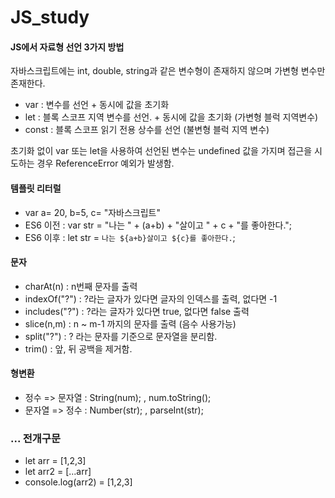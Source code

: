 # JS_study

#### JS에서 자료형 선언 3가지 방법

자바스크립트에는 int, double, string과 같은 변수형이 존재하지 않으며 가변형 변수만 존재한다.

- var : 변수를 선언 + 동시에 값을 초기화
- let : 블록 스코프 지역 변수를 선언. + 동시에 값을 초기화 (가변형 블럭 지역변수)
- const : 블록 스코프 읽기 전용 상수를 선언 (불변형 블럭 지역  변수)

초기화 없이 var 또는 let을 사용하여 선언된 변수는 undefined 값을 가지며 접근을 시도하는 경우 ReferenceError 예외가 발생함.

#### 템플릿 리터럴
- var a= 20, b=5, c= "자바스크립트"
- ES6 이전 : var str = "나는 " + (a+b) + "살이고 " + c + "를 좋아한다.";
- ES6 이후 : let str = `나는 ${a+b}살이고 ${c}를 좋아한다.`;

#### 문자 
- charAt(n) : n번째 문자를 출력
- indexOf("?") : ?라는 글자가 있다면 글자의 인덱스를 출력, 없다면 -1
- includes("?") : ?라는 글자가 있다면 true, 없다면 false 출력
- slice(n,m) : n ~ m-1 까지의 문자를 출력 (음수 사용가능)
- split("?") : ? 라는 문자를 기준으로 문자열을 분리함.
- trim() : 앞, 뒤 공백을 제거함.

#### 형변환
- 정수 => 문자열 : String(num); , num.toString();
- 문자열 => 정수 : Number(str); , parseInt(str);

### ... 전개구문
- let arr = [1,2,3]
- let arr2 = [...arr]
- console.log(arr2) = [1,2,3]



